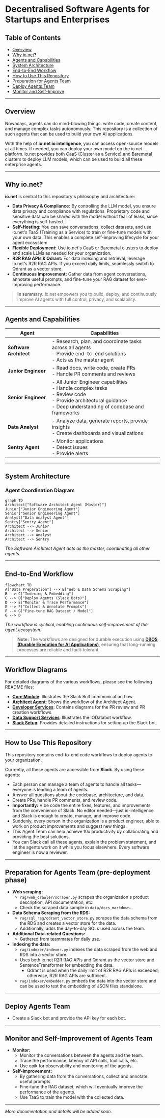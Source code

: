 # Decentralised Software Agents for Startups and Enterprises

## Table of Contents
- [Overview](#overview)
- [Why io.net?](#why-ionet)
- [Agents and Capabilities](#agents-and-capabilities)
- [System Architecture](#system-architecture)
- [End-to-End Workflow](#end-to-end-workflow)
- [How to Use This Repository](#how-to-use-this-repository)
- [Preparation for Agents Team](#preparation-for-agents-team-pre-deployment-phase)
- [Deploy Agents Team](#deploy-agents-team)
- [Monitor and Self-Improve](#monitor-and-self-improvement-of-agents-team)

---

## Overview
Nowadays, agents can do mind-blowing things: write code, create content, and manage complex tasks autonomously. This repository is a collection of such agents that can be used to build your own AI applications.

With the help of **io.net io intelligence**, you can access open-source models at all times. If needed, you can deploy your own model on the io.net platform. io.net provides both CaaS (Cluster as a Service) and Baremetal clusters to deploy LLM models, which can be used to build all these enterprise agents.

---

## Why io.net?

**io.net** is central to this repository's philosophy and architecture:

- **Data Privacy & Compliance:** By controlling the LLM model, you ensure data privacy and compliance with regulations. Proprietary code and sensitive data can be shared with the model without fear of leaks, since everything is self-hosted.
- **Self-Hosting:** You can save conversations, collect datasets, and use io.net's TaaS (Training as a Service) to train or fine-tune models with your own data. This enables a complete self-improving lifecycle for your agent ecosystem.
- **Flexible Deployment:** Use io.net's CaaS or Baremetal clusters to deploy and scale LLMs as needed for your organization.
- **R2R RAG APIs & Qdrant:** For data indexing and retrieval, leverage io.net's R2R RAG APIs. If you exceed daily limits, seamlessly switch to Qdrant as a vector store.
- **Continuous Improvement:** Gather data from agent conversations, annotate useful prompts, and fine-tune your RAG dataset for ever-improving performance.

> **In summary:** io.net empowers you to build, deploy, and continuously improve AI agents with full control, privacy, and scalability.

---

## Agents and Capabilities

| Agent                  | Capabilities                                                                                                                                                                                                 |
|------------------------|------------------------------------------------------------------------------------------------------------------------------------------------------------------------------------------------------------|
| **Software Architect** | - Research, plan, and coordinate tasks across all agents<br>- Provide end-to-end solutions<br>- Acts as the master agent                                              |
| **Junior Engineer**    | - Read docs, write code, create PRs<br>- Handle PR comments and reviews                                                                                               |
| **Senior Engineer**    | - All Junior Engineer capabilities<br>- Handle complex tasks<br>- Review code<br>- Provide architectural guidance<br>- Deep understanding of codebase and frameworks   |
| **Data Analyst**       | - Analyze data, generate reports, provide insights<br>- Create dashboards and visualizations                                                                           |
| **Sentry Agent**       | - Monitor applications<br>- Detect issues<br>- Provide alerts                                                                                                         |

---

## System Architecture

### Agent Coordination Diagram
```mermaid
graph TD
Architect["Software Architect Agent (Master)"]
Junior["Junior Engineering Agent"]
Senior["Senior Engineering Agent"]
Analyst["Data Analyst Agent"]
Sentry["Sentry Agent"]
Architect --> Junior
Architect --> Senior
Architect --> Analyst
Architect --> Sentry
```
*The Software Architect Agent acts as the master, coordinating all other agents.*

---

## End-to-End Workflow

```mermaid
flowchart TD
A["Data Preparation"] --> B["Web & Data Schema Scraping"]
B --> C["Indexing & Embedding"]
C --> D["Deploy Agents (Slack Bots)"]
D --> E["Monitor & Trace Performance"]
E --> F["Collect & Annotate Prompts"]
F --> G["Fine-tune RAG Dataset / Model"]
G --> D
```
*The workflow is cyclical, enabling continuous self-improvement of the agent ecosystem.*

> **Note:** The workflows are designed for durable execution using [**DBOS (Durable Execution for AI Applications)**](https://dbos.dev/), ensuring that long-running processes are reliable and fault-tolerant.

---

## Workflow Diagrams

For detailed diagrams of the various workflows, please see the following README files:

- [**Core Module**](./core/README.md): Illustrates the Slack Bolt communication flow.
- [**Architect Agent**](./services/architect/README.md): Shows the workflow of the Architect Agent.
- [**Developer Services**](./services/developer/README.md): Contains diagrams for the PR review and PR creation workflows.
- [**Data Support Services**](./services/data_support/README.md): Illustrates the IODatabot workflow.
- [**Slack Setup**](./slack_setup/README.md): Provides detailed instructions for setting up the Slack bot.

---

## How to Use This Repository
This repository contains end-to-end code workflows to deploy agents to your organization.

Currently, all these agents are accessible from **Slack**. By using these agents:

- Each person can manage a team of agents to handle all tasks—everyone is leading a team of agents.
- Answer all questions about the codebase, architecture, and data.
- Create PRs, handle PR comments, and review code.
- **Importantly:** Vibe code the entire fixes, features, and improvements from the convenience of Slack. No editor needed—just io-intelligence and Slack is enough to create, manage, and improve code.
- Suddenly, every person in the organization is a product engineer, able to work on product improvements and suggest new things.
- This Agent Team can help achieve 10x productivity by collaborating and providing the best solutions.
- You can Slack call all these agents, explain the problem statement, and let the agents work on it while you focus elsewhere. Every software engineer is now a reviewer.

---

## Preparation for Agents Team (pre-deployment phase)
- **Web scraping:**
   - `rag/web_crawler/scraper.py` scrapes the organization's product description, API documentation, etc.
   - Check the scraped data sample in `data/docs_markdown`.
- **Data Schema Scraping from the RDS:**
    - `rag/sql_rag/qdrant_vector_store.py` scrapes the data schema from the RDS and creates a vector store for the data.
    - Additionally, adds the day-to-day SQLs used across the team.
- **Additional Data-related Questions:**
    - Gathered from teammates for daily use.
- **Indexing the data:**
    - `rag/indexer/indexer.py` indexes the data scraped from the web and RDS into a vector store.
    - Uses both io.net R2R RAG APIs and Qdrant as the vector store and SentenceTransformer for embedding the data.
        - Qdrant is used when the daily limit of R2R RAG APIs is exceeded; otherwise, R2R RAG APIs are sufficient.
   - `rag/indexer/embedder.py` embeds the data into the vector store and can be used to test the embedding of JSON files standalone.

---
## Deploy Agents Team
- Create a Slack bot and provide the API key for each bot.

---

## Monitor and Self-Improvement of Agents Team
- **Monitor:**
  - Monitor the conversations between the agents and the team.
  - Trace the performance, latency of API calls, tool calls, etc.
  - Use opik for observability and monitoring of the agents.
- **Self-improvement:**
  - By gathering data from the conversations, collect and annotate useful prompts.
  - Fine-tune the RAG dataset, which will eventually improve the performance of the agents.
  - Use TaaS to train the model with the collected data.

---

*More documentation and details will be added soon.*
